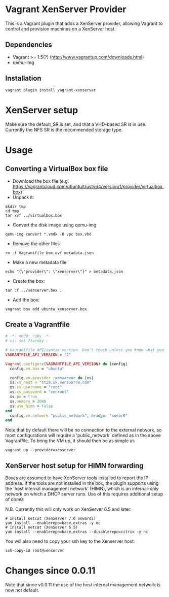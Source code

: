 # Vagrant XenServer Provider

This is a Vagrant plugin that adds a XenServer provider, allowing Vagrant to
control and provision machines on a XenServer host.

## Dependencies
* Vagrant >= 1.5(?) (http://www.vagrantup.com/downloads.html)
* qemu-img

## Installation
```shell
vagrant plugin install vagrant-xenserver
```

# XenServer setup

Make sure the default_SR is set, and that a VHD-based SR is in use. Currently the NFS SR is the recommended storage type.

# Usage

## Converting a VirtualBox box file

* Download the box file (e.g. https://vagrantcloud.com/ubuntu/trusty64/version/1/provider/virtualbox.box)
* Unpack it:
```shell
mkdir tmp
cd tmp
tar xvf ../virtualbox.box
```
* Convert the disk image using qemu-img
```shell
qemu-img convert *.vmdk -O vpc box.vhd
```
* Remove the other files
```shell
rm -f Vagrantfile box.ovf metadata.json 
```
* Make a new metadata file
```shell
echo "{\"provider\": \"xenserver\"}" > metadata.json
```
* Create the box:
```shell
tar cf ../xenserver.box .
```
* Add the box:
```shell
vagrant box add ubuntu xenserver.box
```

## Create a Vagrantfile

```ruby
# -*- mode: ruby -*-
# vi: set ft=ruby :

# Vagrantfile API/syntax version. Don't touch unless you know what you're doing!
VAGRANTFILE_API_VERSION = "2"

Vagrant.configure(VAGRANTFILE_API_VERSION) do |config|
  config.vm.box = "ubuntu"

  config.vm.provider :xenserver do |xs|
  xs.xs_host = "st29.uk.xensource.com"
  xs.xs_username = "root"
  xs.xs_password = "xenroot"
  xs.pv = true
  xs.memory = 2048
  xs.use_himn = false
end
  config.vm.network "public_network", bridge: "xenbr0"
end

```
Note that by default there will be no connection to the external network, so most configurations will require a 'public_network' defined as in the above Vagrantfile.
To bring the VM up, it should then be as simple as

```shell
vagrant up --provider=xenserver
```

## XenServer host setup for HIMN forwarding
Boxes are assumed to have XenServer tools installed
to report the IP address. If the tools are not installed in the box, the plugin supports
using the 'host internal management network' (HIMN), which is an internal-only network
on which a DHCP server runs. Use of this requires additional setup of dom0:

N.B. Currently this will only work on XenServer 6.5 and later:
```shell
# Install netcat (XenServer 7.0 onwards)
yum install --enablerepo=base,extras -y nc
# Install netcat (XenServer 6.5)
yum install --enablerepo=base,extras --disablerepo=citrix -y nc
```

You will also need to copy your ssh key to the Xenserver host:

    ssh-copy-id root@xenserver


# Changes since 0.0.11
Note that since v0.0.11 the use of the host internal management network is now
not default. 